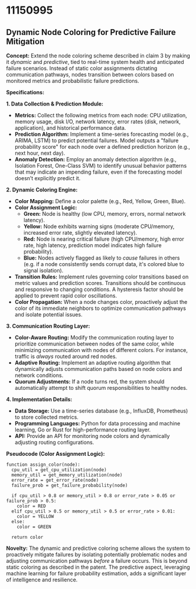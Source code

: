 # 11150995

## Dynamic Node Coloring for Predictive Failure Mitigation

**Concept:** Extend the node coloring scheme described in claim 3 by making it *dynamic* and *predictive*, tied to real-time system health and anticipated failure scenarios. Instead of static color assignments dictating communication pathways, nodes transition between colors based on monitored metrics and probabilistic failure predictions.

**Specifications:**

**1. Data Collection & Prediction Module:**

*   **Metrics:** Collect the following metrics from each node: CPU utilization, memory usage, disk I/O, network latency, error rates (disk, network, application), and historical performance data.
*   **Prediction Algorithm:** Implement a time-series forecasting model (e.g., ARIMA, LSTM) to predict potential failures.  Model outputs a "failure probability score" for each node over a defined prediction horizon (e.g., next hour, next day).
*   **Anomaly Detection:** Employ an anomaly detection algorithm (e.g., Isolation Forest, One-Class SVM) to identify unusual behavior patterns that may indicate an impending failure, even if the forecasting model doesn’t explicitly predict it.

**2. Dynamic Coloring Engine:**

*   **Color Mapping:** Define a color palette (e.g., Red, Yellow, Green, Blue).
*   **Color Assignment Logic:**
    *   **Green:** Node is healthy (low CPU, memory, errors, normal network latency).
    *   **Yellow:** Node exhibits warning signs (moderate CPU/memory, increased error rate, slightly elevated latency).
    *   **Red:** Node is nearing critical failure (high CPU/memory, high error rate, high latency, prediction model indicates high failure probability).
    *   **Blue:** Nodes actively flagged as likely to *cause* failures in others (e.g. if a node consistently sends corrupt data, it's colored blue to signal isolation).
*   **Transition Rules:**  Implement rules governing color transitions based on metric values and prediction scores.  Transitions should be continuous and responsive to changing conditions. A hysteresis factor should be applied to prevent rapid color oscillations.
*   **Color Propagation:** When a node changes color, proactively adjust the color of its immediate neighbors to optimize communication pathways and isolate potential issues.

**3. Communication Routing Layer:**

*   **Color-Aware Routing:** Modify the communication routing layer to prioritize communication between nodes of the same color, while minimizing communication with nodes of different colors.  For instance, traffic is *always* routed around red nodes.
*   **Adaptive Routing:** Implement an adaptive routing algorithm that dynamically adjusts communication paths based on node colors and network conditions.
*   **Quorum Adjustments:**  If a node turns red, the system should automatically attempt to shift quorum responsibilities to healthy nodes.

**4.  Implementation Details:**

*   **Data Storage:** Use a time-series database (e.g., InfluxDB, Prometheus) to store collected metrics.
*   **Programming Languages:** Python for data processing and machine learning, Go or Rust for high-performance routing layer.
*   **API:** Provide an API for monitoring node colors and dynamically adjusting routing configurations.

**Pseudocode (Color Assignment Logic):**

```
function assign_color(node):
  cpu_util = get_cpu_utilization(node)
  memory_util = get_memory_utilization(node)
  error_rate = get_error_rate(node)
  failure_prob = get_failure_probability(node)

  if cpu_util > 0.8 or memory_util > 0.8 or error_rate > 0.05 or failure_prob > 0.5:
    color = RED
  elif cpu_util > 0.5 or memory_util > 0.5 or error_rate > 0.01:
    color = YELLOW
  else:
    color = GREEN

  return color
```

**Novelty:** The dynamic and predictive coloring scheme allows the system to proactively mitigate failures by isolating potentially problematic nodes and adjusting communication pathways *before* a failure occurs. This is beyond static coloring as described in the patent. The predictive aspect, leveraging machine learning for failure probability estimation, adds a significant layer of intelligence and resilience.
